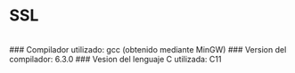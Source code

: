 # SSL
<br/>
### Compilador utilizado: gcc (obtenido mediante MinGW)
### Version del compilador: 6.3.0
### Vesion del lenguaje C utilizada: C11
